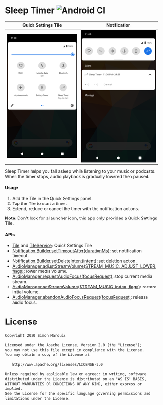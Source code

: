 # Sleep Timer <img src="https://github.com/SimonMarquis/SleepTimer/workflows/Android CI/badge.svg" alt="Android CI">

| Quick Settings Tile | Notification |
|---|---|
| ![Tile](app/src/main/play/listings/en-US/graphics/phone-screenshots/1-screenshot_tile.png) | ![Notification](app/src/main/play/listings/en-US/graphics/phone-screenshots/2-screenshot_notification.png) |

Sleep Timer helps you fall asleep while listening to your music or podcasts.  
When the timer stops, audio playback is gradually lowered then paused.

#### Usage

1. Add the Tile in the Quick Settings panel.
2. Tap the Tile to start a timer.
3. Extend, reduce or cancel the timer with the notification actions.

__Note:__ Don't look for a launcher icon, this app only provides a Quick Settings Tile.

#### APIs

- [Tile](https://developer.android.com/reference/android/service/quicksettings/Tile.html) and [TileService](https://developer.android.com/reference/android/service/quicksettings/TileService): Quick Settings Tile
- [Notification.Builder.setTimeoutAfter(durationMs)](https://developer.android.com/reference/android/app/Notification.Builder#setTimeoutAfter(long)): set notification timeout.
- [Notification.Builder.setDeleteIntent(intent)](https://developer.android.com/reference/android/app/Notification.Builder#setDeleteIntent(android.app.PendingIntent)): set deletion action.
- [AudioManager.adjustStreamVolume(STREAM_MUSIC, ADJUST_LOWER, flags)](https://developer.android.com/reference/android/media/AudioManager#adjustStreamVolume(int,%20int,%20int)): lower media volume.
- [AudioManager.requestAudioFocus(focusRequest)](https://developer.android.com/reference/android/media/AudioManager#requestAudioFocus(android.media.AudioFocusRequest)): stop current media stream.
- [AudioManager.setStreamVolume(STREAM_MUSIC, index, flags)](https://developer.android.com/reference/android/media/AudioManager#setStreamVolume(int,%20int,%20int)): restore initial volume.
- [AudioManager.abandonAudioFocusRequest(focusRequest)](https://developer.android.com/reference/android/media/AudioManager#abandonAudioFocusRequest(android.media.AudioFocusRequest)): release audio focus.

# License

    Copyright 2020 Simon Marquis

    Licensed under the Apache License, Version 2.0 (the "License");
    you may not use this file except in compliance with the License.
    You may obtain a copy of the License at

       http://www.apache.org/licenses/LICENSE-2.0

    Unless required by applicable law or agreed: in writing, software
    distributed under the License is distributed on an "AS IS" BASIS,
    WITHOUT WARRANTIES OR CONDITIONS OF ANY KIND, either express or implied.
    See the License for the specific language governing permissions and
    limitations under the License.
